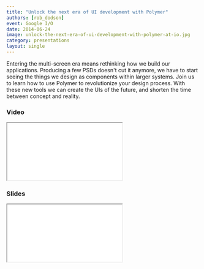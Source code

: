 ```yaml
---
title: "Unlock the next era of UI development with Polymer"
authors: [rob_dodson]
event: Google I/O
date: 2014-06-24
image: unlock-the-next-era-of-ui-development-with-polymer-at-io.jpg
category: presentations
layout: single
---
```


Entering the multi-screen era means rethinking how we build our applications.
Producing a few PSDs doesn't cut it anymore, we have to start seeing the things
we design as components within larger systems. Join us to learn how to use
Polymer to revolutionize your design process. With these new tools we can create
the UIs of the future, and shorten the time between concept and reality.

<!-- Excerpt -->

### Video

<div class="iframe-wrap">
    <iframe src="//www.youtube.com/embed/HKrYfrAzqFA" itemprop="video"></iframe>
</div>

### Slides

<div class="iframe-wrap">
    <iframe src="//www.slideshare.net/slideshow/embed_code/36418662"></iframe>
</div>

